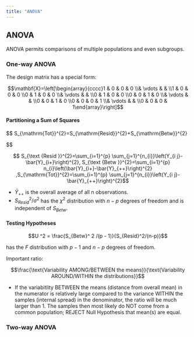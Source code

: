 ```yaml
---
title: "ANOVA"
---
```


## ANOVA

ANOVA permits comparisons of multiple populations and even subgroups.

### One-way ANOVA

The design matrix has a special form:

$$\mathbf{X}=\left[\begin{array}{cccc}1 & 0 & 0 & 0 \\& \vdots & & \\1 & 0 & 0 & 0 \\0 & 1 & 0 & 0 \\& \vdots & & \\0 & 1 & 0 & 0 \\0 & 0 & 1 & 0 \\& \vdots & & \\0 & 0 & 1 & 0 \\0 & 0 & 0 & 1 \\& \vdots & & \\0 & 0 & 0 & 1\end{array}\right]$$

#### Partitioning a Sum of Squares

$$ S_{\mathrm{Tot}}^{2}=S_{\mathrm{Resid}}^{2}+S_{\mathrm{Betw}}^{2}

$$

$$ S_{\text {Resid }}^{2}=\sum_{i=1}^{p} \sum_{j=1}^{n_{i}}\left(Y_{i j}-\bar{Y}_{i+}\right)^{2}, S_{\text {Betw }}^{2}=\sum_{i=1}^{p} n_{i}\left(\bar{Y}_{i+}-\bar{Y}_{++}\right)^{2} ,S_{\mathrm{Tot}}^{2}=\sum_{i=1}^{p} \sum_{j=1}^{n_{i}}\left(Y_{i j}-\bar{Y}_{++}\right)^{2}$$

-   $\bar Y_{++}$ is the overall average of all n observations.
-   $S_{Resid}^2 /\sigma^2$ has the $\chi^2$ distribution with $n- p$ degrees of freedom and is independent of $S_{Betw}$.

#### Testing Hypotheses

$$U ^2 = \frac{S_{Betw}^ 2 /(p - 1)}{S_{Resid}^2/(n-p)}$$

has the $F$ distribution with $p - 1$ and $n - p$ degrees of freedom.

Important ratio:

$$\frac{\text{Variability AMONG/BETWEEN the means}}{\text{Variability AROUND/WITHIN the distributions}}$$

-   If the variabitlity BETWEEN the means (distance from overall mean) in the numerator is relatively large compared to the variance WITHIN the samples (internal spread) in the denominator, the ratio will be much larger than 1. The samples then most likely do NOT come from a common population; REJECT Null Hypothesis that mean(s) are equal.

### Two-way ANOVA

